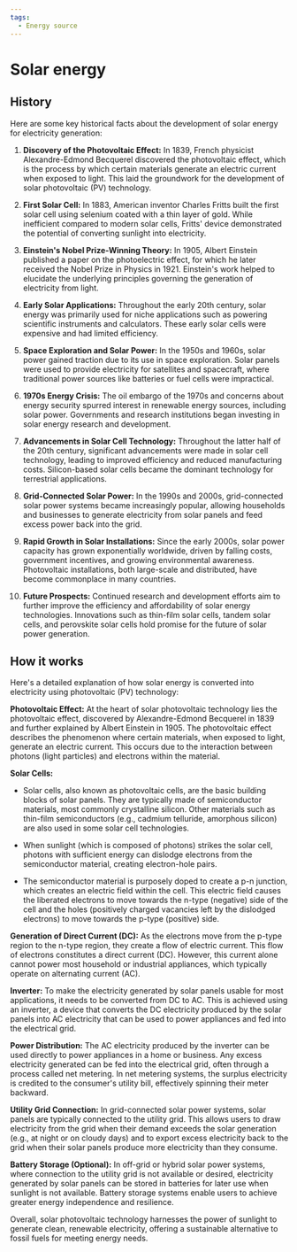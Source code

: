```yaml
---
tags:
  - Energy source
---
```


<head>
    <meta name="google-adsense-account" content="ca-pub-9364684337389377">
    <meta charset="UTF-8">
    <meta name="viewport" content="width=device-width, initial-scale=1.0">
    <meta name="description" content="Welcome to ac-electricity! Here you will learn more about electricity, the different components used to make an electrical circuit as well as their features and use cases.">
    <meta name="keywords" content="alexis carbillet, carbillet, electricity, capacitors, conductors, diodes, electronic, energy source, hardware, home appliances, inductors, insulators, resistors, semi-conductors">
    <meta name="author" content="Alexis Carbillet ">
</head>

# Solar energy

## History

Here are some key historical facts about the development of solar energy for electricity generation:

1. **Discovery of the Photovoltaic Effect:** In 1839, French physicist Alexandre-Edmond Becquerel discovered the photovoltaic effect, which is the process by which certain materials generate an electric current when exposed to light. This laid the groundwork for the development of solar photovoltaic (PV) technology.

2. **First Solar Cell:** In 1883, American inventor Charles Fritts built the first solar cell using selenium coated with a thin layer of gold. While inefficient compared to modern solar cells, Fritts' device demonstrated the potential of converting sunlight into electricity.

3. **Einstein's Nobel Prize-Winning Theory:** In 1905, Albert Einstein published a paper on the photoelectric effect, for which he later received the Nobel Prize in Physics in 1921. Einstein's work helped to elucidate the underlying principles governing the generation of electricity from light.

4. **Early Solar Applications:** Throughout the early 20th century, solar energy was primarily used for niche applications such as powering scientific instruments and calculators. These early solar cells were expensive and had limited efficiency.

5. **Space Exploration and Solar Power:** In the 1950s and 1960s, solar power gained traction due to its use in space exploration. Solar panels were used to provide electricity for satellites and spacecraft, where traditional power sources like batteries or fuel cells were impractical.

6. **1970s Energy Crisis:** The oil embargo of the 1970s and concerns about energy security spurred interest in renewable energy sources, including solar power. Governments and research institutions began investing in solar energy research and development.

7. **Advancements in Solar Cell Technology:** Throughout the latter half of the 20th century, significant advancements were made in solar cell technology, leading to improved efficiency and reduced manufacturing costs. Silicon-based solar cells became the dominant technology for terrestrial applications.

8. **Grid-Connected Solar Power:** In the 1990s and 2000s, grid-connected solar power systems became increasingly popular, allowing households and businesses to generate electricity from solar panels and feed excess power back into the grid.

9. **Rapid Growth in Solar Installations:** Since the early 2000s, solar power capacity has grown exponentially worldwide, driven by falling costs, government incentives, and growing environmental awareness. Photovoltaic installations, both large-scale and distributed, have become commonplace in many countries.

10. **Future Prospects:** Continued research and development efforts aim to further improve the efficiency and affordability of solar energy technologies. Innovations such as thin-film solar cells, tandem solar cells, and perovskite solar cells hold promise for the future of solar power generation.

## How it works

Here's a detailed explanation of how solar energy is converted into electricity using photovoltaic (PV) technology:

**Photovoltaic Effect:** At the heart of solar photovoltaic technology lies the photovoltaic effect, discovered by Alexandre-Edmond Becquerel in 1839 and further explained by Albert Einstein in 1905. The photovoltaic effect describes the phenomenon where certain materials, when exposed to light, generate an electric current. This occurs due to the interaction between photons (light particles) and electrons within the material.

**Solar Cells:**

   - Solar cells, also known as photovoltaic cells, are the basic building blocks of solar panels. They are typically made of semiconductor materials, most commonly crystalline silicon. Other materials such as thin-film semiconductors (e.g., cadmium telluride, amorphous silicon) are also used in some solar cell technologies.

   - When sunlight (which is composed of photons) strikes the solar cell, photons with sufficient energy can dislodge electrons from the semiconductor material, creating electron-hole pairs.

   - The semiconductor material is purposely doped to create a p-n junction, which creates an electric field within the cell. This electric field causes the liberated electrons to move towards the n-type (negative) side of the cell and the holes (positively charged vacancies left by the dislodged electrons) to move towards the p-type (positive) side.

**Generation of Direct Current (DC):** As the electrons move from the p-type region to the n-type region, they create a flow of electric current. This flow of electrons constitutes a direct current (DC). However, this current alone cannot power most household or industrial appliances, which typically operate on alternating current (AC).

**Inverter:** To make the electricity generated by solar panels usable for most applications, it needs to be converted from DC to AC. This is achieved using an inverter, a device that converts the DC electricity produced by the solar panels into AC electricity that can be used to power appliances and fed into the electrical grid.

**Power Distribution:** The AC electricity produced by the inverter can be used directly to power appliances in a home or business. Any excess electricity generated can be fed into the electrical grid, often through a process called net metering. In net metering systems, the surplus electricity is credited to the consumer's utility bill, effectively spinning their meter backward.

**Utility Grid Connection:** In grid-connected solar power systems, solar panels are typically connected to the utility grid. This allows users to draw electricity from the grid when their demand exceeds the solar generation (e.g., at night or on cloudy days) and to export excess electricity back to the grid when their solar panels produce more electricity than they consume.

**Battery Storage (Optional):** In off-grid or hybrid solar power systems, where connection to the utility grid is not available or desired, electricity generated by solar panels can be stored in batteries for later use when sunlight is not available. Battery storage systems enable users to achieve greater energy independence and resilience.

Overall, solar photovoltaic technology harnesses the power of sunlight to generate clean, renewable electricity, offering a sustainable alternative to fossil fuels for meeting energy needs.